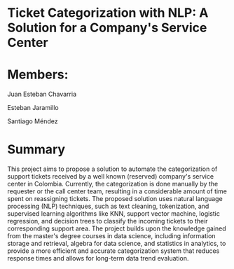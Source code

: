 # Ticket Categorization with NLP: A Solution for a Company's Service Center

# Members:
Juan Esteban Chavarria

Esteban Jaramillo

Santiago Méndez

# Summary
This project aims to propose a solution to automate the categorization of support tickets received by a well known (reserved) company's service center in Colombia. Currently, the categorization is done manually by the requester or the call center team, resulting in a considerable amount of time spent on reassigning tickets. The proposed solution uses natural language processing (NLP) techniques, such as text cleaning, tokenization, and supervised learning algorithms like KNN, support vector machine, logistic regression, and decision trees to classify the incoming tickets to their corresponding support area. The project builds upon the knowledge gained from the master's degree courses in data science, including information storage and retrieval, algebra for data science, and statistics in analytics, to provide a more efficient and accurate categorization system that reduces response times and allows for long-term data trend evaluation.
